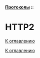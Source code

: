 **[Протоколы](../README.md#протоколы) ::**
# HTTP2

<!--

-->

[К оглавлению](../README.md#протоколы)



[К оглавлению](../README.md#протоколы)
